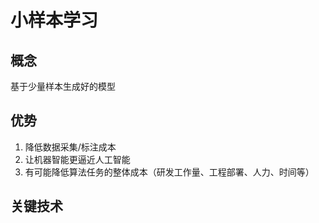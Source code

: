 小样本学习
====
## 概念
基于少量样本生成好的模型

## 优势
1. 降低数据采集/标注成本<br>
2. 让机器智能更逼近人工智能<br>
3. 有可能降低算法任务的整体成本（研发工作量、工程部署、人力、时间等）

## 关键技术

